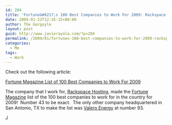 ```yaml
---
id: 284
title: 'Fortune&#8217;s 100 Best Companies to Work For 2009: Rackspace No. 43!'
date: 2009-01-22T12:35:15+00:00
author: The Gargoyle
layout: post
guid: http://www.javierayala.com/?p=284
permalink: /2009/01/fortunes-100-best-companies-to-work-for-2009-rackspace-no-43/
categories:
  - Me
tags:
  - Work
---
```


Check out the following article:

[Fortune Magazine List of 100 Best Companies to Work For 2009](http://money.cnn.com/magazines/fortune/bestcompanies/2009/snapshots/1.html)

The company that I work for, [Rackspace Hosting](https://www.rackspace.com/), made the [Fortune Magazine](http://money.cnn.com/magazines/fortune/) list of the 100 best companies to work for in the country for 2009!  Number 43 to be exact.  The only other company headquartered in San Antonio, TX to make the list was [Valero Energy](http://www.valero.com/) at number 93.

J
